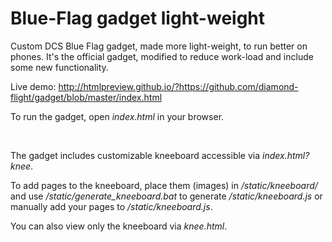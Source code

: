 # Blue-Flag gadget light-weight
Custom DCS Blue Flag gadget, made more light-weight, to run better on phones.
It's the official gadget, modified to reduce work-load and include some new functionality.

Live demo: http://htmlpreview.github.io/?https://github.com/diamond-flight/gadget/blob/master/index.html

To run the gadget, open *index.html* in your browser.

 

The gadget includes customizable kneeboard accessible via *index.html?knee*.

To add pages to the kneeboard, place them (images) in */static/kneeboard/* and use */static/generate_kneeboard.bat* to generate */static/kneeboard.js* or manually add your pages to */static/kneeboard.js*.

You can also view only the kneeboard via *knee.html*.
